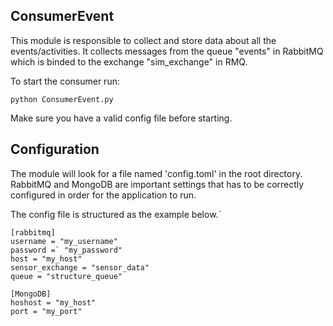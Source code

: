 ## ConsumerEvent
This module is responsible to collect and store data about all the events/activities. It collects messages from the queue "events" in RabbitMQ which is binded to the exchange "sim_exchange" in RMQ.

To start the consumer run:

```
python ConsumerEvent.py
```

Make sure you have a valid config file before starting. 

## Configuration
The module will look for a file named
'config.toml' in the root directory. 
RabbitMQ and MongoDB are important settings
that has to be correctly configured in order for the application to run.

The config file is structured as the example below.´

```
[rabbitmq]
username = "my_username"
password =` "my_password"
host = "my_host"
sensor_exchange = "sensor_data"
queue = "structure_queue"

[MongoDB]
hoshost = "my_host"
port = "my_port"
```